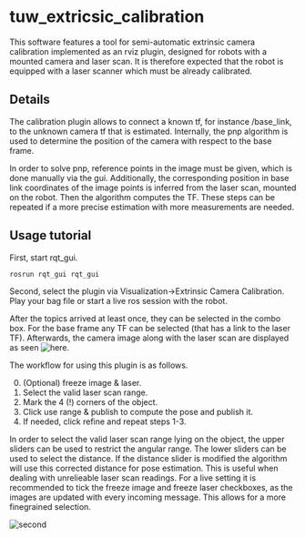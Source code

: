 # tuw_extricsic_calibration

This software features a tool for semi-automatic extrinsic camera calibration implemented as an rviz plugin, designed for robots with a mounted camera and laser scan. It is therefore expected that the robot is equipped with a laser scanner which must be already calibrated.

## Details

The calibration plugin allows to connect a known tf, for instance /base_link, to the unknown camera tf that is estimated.
Internally, the pnp algorithm is used to determine the position of the camera with respect to the base frame. 

In order to solve pnp, reference points in the image must be given, which is done manually via the gui. Additionally,
the corresponding position in base link coordinates of the image points is inferred from the laser scan, mounted on the robot. 
Then the algorithm computes the TF. These steps can be repeated if a more precise estimation with more measurements are needed.

## Usage tutorial

First, start rqt_gui.

``rosrun rqt_gui rqt_gui``

Second, select the plugin via Visualization->Extrinsic Camera Calibration.
Play your bag file or start a live ros session with the robot.

After the topics arrived at least once, they can be selected in the combo box. For the base frame any TF can be selected (that has a link to the laser TF). Afterwards, the camera image along with the laser scan are displayed as seen ![here](https://github.com/tuw-robotics/tuw_extrinsic_calibration/tree/master/tuw_extrinsic_camera/images/gui_0.png).

The workflow for using this plugin is as follows.

0. (Optional) freeze image & laser.
1. Select the valid laser scan range.
2. Mark the 4 (!) corners of the object.
3. Click use range & publish to compute the pose and publish it.
4. If needed, click refine and repeat steps 1-3.

In order to select the valid laser scan range lying on the object, the upper sliders can be used to restrict the angular range. The lower sliders can be used to select the distance. If the distance slider is modified the algorithm will use this corrected distance for pose estimation. This is useful when dealing with unrelieable laser scan readings.
For a live setting it is recommended to tick the freeze image and freeze laser checkboxes, as the images are updated with every incoming message. This allows for a more finegrained selection. 

![second](https://github.com/tuw-robotics/tuw_extrinsic_calibration/master/tuw_extrinsic_camera/images/gui_0.png)
